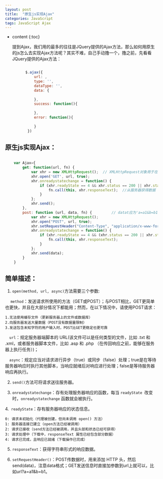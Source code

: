 ```yaml
---
layout: post
title:  "原生js实现Ajax"
categories: JavaScript
tags: JavaScript Ajax
---
```


* content
{:toc}

  提到Ajax，我们用的最多的往往是JQuery提供的Ajax方法，那么如何用原生的js怎么去实现Ajax方法呢？其实不难，自己手动撸一个，撸之前，先看看JQuery提供的Ajax方法：






  ```js

		$.ajax({
		    url: ,
		    type: '',
		    dataType: '',
		    data: {
		          
		    },
		    success: function(){
		         
		    },
		    error: function(){
		          
		    }
		 })

  ```

##  原生js实现Ajax：

```js

	var Ajax={
	    get: function(url, fn) {
	        var xhr = new XMLHttpRequest();  // XMLHttpRequest对象用于在后台与服务器交换数据          
	        xhr.open('GET', url, true);
	        xhr.onreadystatechange = function() {
	            if (xhr.readyState == 4 && xhr.status == 200 || xhr.status == 304) { // readyState == 4说明请求已完成
	                fn.call(this, xhr.responseText);  //从服务器获得数据
	            }
	        };
	        xhr.send();
	    },
	    post: function (url, data, fn) {         // datat应为'a=a1&b=b1'这种字符串格式，在jq里如果data为对象会自动将对象转成这种字符串格式
	        var xhr = new XMLHttpRequest();
	        xhr.open("POST", url, true);
	        xhr.setRequestHeader("Content-Type", "application/x-www-form-urlencoded");  // 添加http头，发送信息至服务器时内容编码类型
	        xhr.onreadystatechange = function() {
	            if (xhr.readyState == 4 && (xhr.status == 200 || xhr.status == 304)) {  // 304未修改
	                fn.call(this, xhr.responseText);
	            }
	        };
	        xhr.send(data);
	    }
	}
```



## 简单描述：

1. `open(method, url, async)`方法需要三个参数:

　 `method`：发送请求所使用的方法（GET或POST）；与POST相比，GET更简单也更快，并且在大部分情况下都能用；然而，在以下情况中，请使用POST请求：

    1.无法使用缓存文件（更新服务器上的文件或数据库）
    2.向服务器发送大量数据（POST没有数据量限制）
    3.发送包含未知字符的用户输入时，POST比GET更稳定也更可靠

　`url`：规定服务器端脚本的 URL(该文件可以是任何类型的文件，比如 .txt 和 .xml，或者服务器脚本文件，比如 .asp 和 .php （在传回响应之前，能够在服务器上执行任务）)；

　`async`：规定应当对请求进行异步（true）或同步（false）处理；true是在等待服务器响应时执行其他脚本，当响应就绪后对响应进行处理；false是等待服务器响应再执行。

2. `send()`方法可将请求送往服务器。

3. `onreadystatechange`：存有处理服务器响应的函数，每当 `readyState `改变时，`onreadystatechange` 函数就会被执行。

4.` readyState`：存有服务器响应的状态信息。

    0: 请求未初始化（代理被创建，但尚未调用 open() 方法）
    1: 服务器连接已建立（open方法已经被调用）
    2: 请求已接收（send方法已经被调用，并且头部和状态已经可获得）
    3: 请求处理中（下载中，responseText 属性已经包含部分数据）
    4: 请求已完成，且响应已就绪（下载操作已完成）

5. `responseText`：获得字符串形式的响应数据。

6. `setRequestHeader()`：POST传数据时，用来添加 HTTP 头，然后send(data)，注意data格式；GET发送信息时直接加参数到url上就可以，比如url?a=a1&b=b1。

